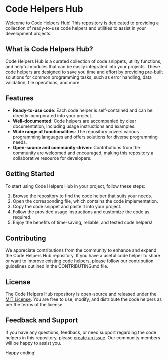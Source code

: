 # Code Helpers Hub

Welcome to Code Helpers Hub! This repository is dedicated to providing a collection of ready-to-use code helpers and utilities to assist in your development projects.

## What is Code Helpers Hub?

Code Helpers Hub is a curated collection of code snippets, utility functions, and helpful modules that can be easily integrated into your projects. These code helpers are designed to save you time and effort by providing pre-built solutions for common programming tasks, such as error handling, data validation, file operations, and more.

## Features

- **Ready-to-use code**: Each code helper is self-contained and can be directly incorporated into your project.
- **Well-documented**: Code helpers are accompanied by clear documentation, including usage instructions and examples.
- **Wide range of functionalities**: The repository covers various programming languages and offers solutions for diverse programming needs.
- **Open-source and community-driven**: Contributions from the community are welcomed and encouraged, making this repository a collaborative resource for developers.

## Getting Started

To start using Code Helpers Hub in your project, follow these steps:

1. Browse the repository to find the code helper that suits your needs.
2. Open the corresponding file, which contains the code implementation.
3. Copy the code snippet and paste it into your project.
4. Follow the provided usage instructions and customize the code as required.
5. Enjoy the benefits of time-saving, reliable, and tested code helpers!

## Contributing

We appreciate contributions from the community to enhance and expand the Code Helpers Hub repository. If you have a useful code helper to share or want to improve existing code helpers, please follow our contribution guidelines outlined in the CONTRIBUTING.md file.

## License

The Code Helpers Hub repository is open-source and released under the [MIT License](LICENSE). You are free to use, modify, and distribute the code helpers as per the terms of the license.

## Feedback and Support

If you have any questions, feedback, or need support regarding the code helpers in this repository, please [create an issue](https://github.com/your-username/code-helpers-hub/issues). Our community members will be happy to assist you.

Happy coding!

